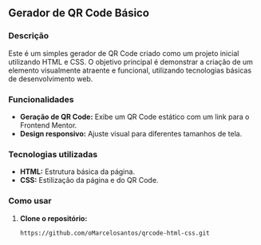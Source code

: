 ## Gerador de QR Code Básico

### Descrição
Este é um simples gerador de QR Code criado como um projeto inicial utilizando HTML e CSS. O objetivo principal é demonstrar a criação de um elemento visualmente atraente e funcional, utilizando tecnologias básicas de desenvolvimento web.

### Funcionalidades
* **Geração de QR Code:** Exibe um QR Code estático com um link para o Frontend Mentor.
* **Design responsivo:** Ajuste visual para diferentes tamanhos de tela.

### Tecnologias utilizadas
* **HTML:** Estrutura básica da página.
* **CSS:** Estilização da página e do QR Code.

### Como usar
1. **Clone o repositório:**
   ```bash
   https://github.com/oMarcelosantos/qrcode-html-css.git
